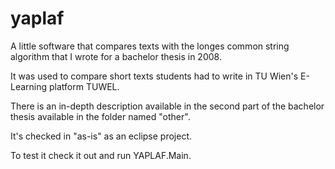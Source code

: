 # yaplaf
A little software that compares texts with the longes common string algorithm that I wrote for a bachelor thesis in 2008.

It was used to compare short texts students had to write in TU Wien's E-Learning platform TUWEL.

There is an in-depth description available in the second part of the bachelor thesis available in the folder named "other".

It's checked in "as-is" as an eclipse project.

To test it check it out and run YAPLAF.Main.